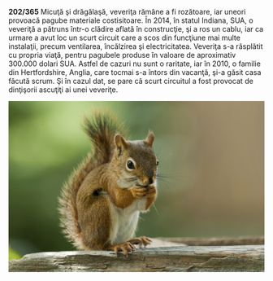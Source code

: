 **202/365** Micuţă şi drăgălaşă, veveriţa rămâne a fi rozătoare, iar uneori provoacă pagube materiale costisitoare. În 2014, în statul Indiana, SUA, o veveriţă a pătruns într-o clădire aflată în construcţie, şi a ros un cablu, iar ca urmare a avut loc un scurt circuit care a scos din funcţiune mai multe instalaţii, precum ventilarea, încălzirea şi electricitatea. Veveriţa s-a răsplătit cu propria viaţă, pentru pagubele produse în valoare de aproximativ 300.000 dolari SUA.
Astfel de cazuri nu sunt o raritate, iar în 2010, o familie din Hertfordshire, Anglia, care tocmai s-a întors din vacanţă, şi-a găsit casa făcută scrum. Şi în cazul dat, se pare că scurt circuitul a fost provocat de dinţişorii ascuţiţi ai unei veveriţe.

![Veveriţă](image-1.jpg)

